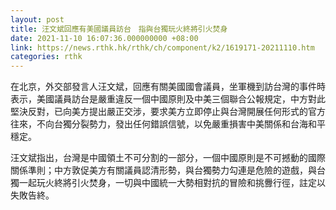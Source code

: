 ```yaml
---
layout: post
title: 汪文斌回應有美國議員訪台　指與台獨玩火終將引火焚身
date: 2021-11-10 16:07:36.000000000 +08:00
link: https://news.rthk.hk/rthk/ch/component/k2/1619171-20211110.htm
categories: rthk
---
```


在北京，外交部發言人汪文斌，回應有關美國國會議員，坐軍機到訪台灣的事件時表示，美國議員訪台是嚴重違反一個中國原則及中美三個聯合公報規定，中方對此堅決反對，已向美方提出嚴正交涉，要求美方立即停止與台灣開展任何形式的官方往來，不向台獨分裂勢力，發出任何錯誤信號，以免嚴重損害中美關係和台海和平穩定。

汪文斌指出，台灣是中國領土不可分割的一部分，一個中國原則是不可撼動的國際關係準則；中方敦促美方有關議員認清形勢，與台獨勢力勾連是危險的遊戲，與台獨一起玩火終將引火焚身，一切與中國統一大勢相對抗的冒險和挑釁行徑，註定以失敗告終。
